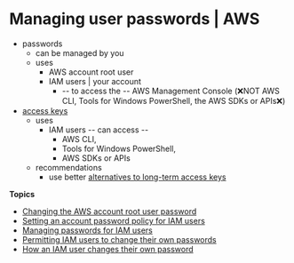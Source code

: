 # Managing user passwords | AWS<a name="id_credentials_passwords"></a>

* passwords
  * can be managed by you
  * uses
    * AWS account root user
    * IAM users | your account
      * -- to access the -- AWS Management Console (❌NOT AWS CLI, Tools for Windows PowerShell, the AWS SDKs or APIs❌) 
* [access keys](id_credentials_access-keys.md)
  * uses
    * IAM users -- can access -- 
      * AWS CLI,
      * Tools for Windows PowerShell,
      * AWS SDKs or APIs
  * recommendations
    * use better [alternatives to long-term access keys](https://docs.aws.amazon.com/general/latest/gr/aws-sec-cred-types.html#alternatives-to-long-term-access-keys) 

**Topics**
+ [Changing the AWS account root user password](id_credentials_passwords_change-root.md)
+ [Setting an account password policy for IAM users](id_credentials_passwords_account-policy.md)
+ [Managing passwords for IAM users](id_credentials_passwords_admin-change-user.md)
+ [Permitting IAM users to change their own passwords](id_credentials_passwords_enable-user-change.md)
+ [How an IAM user changes their own password](id_credentials_passwords_user-change-own.md)